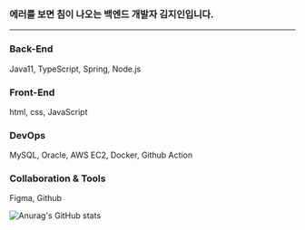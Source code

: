 
  


### 에러를 보면 침이 나오는 백엔드 개발자 김지인입니다.
  ---
  
  
### Back-End 
  Java11, TypeScript, Spring, Node.js
  
###  Front-End 
  html, css, JavaScript

###  DevOps
  MySQL, Oracle, AWS EC2, Docker, Github Action

###  Collaboration & Tools
  Figma, Github
  
  

![Anurag's GitHub stats](https://github-readme-stats.vercel.app/api?username=bmm522&show_icons=true&theme=radical)

<!--
**bmm522/bmm522** is a ✨ _special_ ✨ repository because its `README.md` (this file) appears on your GitHub profile.

Here are some ideas to get you started:

- 🔭 I’m currently working on ...
- 🌱 I’m currently learning ...
- 👯 I’m looking to collaborate on ...
- 🤔 I’m looking for help with ...
- 💬 Ask me about ...
- 📫 How to reach me: ...
- 😄 Pronouns: ...
- ⚡ Fun fact: ...
-->

